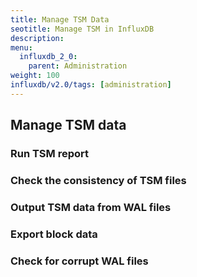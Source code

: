 ```yaml
---
title: Manage TSM Data
seotitle: Manage TSM in InfluxDB
description: 
menu:
  influxdb_2_0:
    parent: Administration
weight: 100
influxdb/v2.0/tags: [administration]
---
```


## Manage TSM data
### Run TSM report
### Check the consistency of TSM files
### Output TSM data from WAL files
### Export block data
### Check for corrupt WAL files

